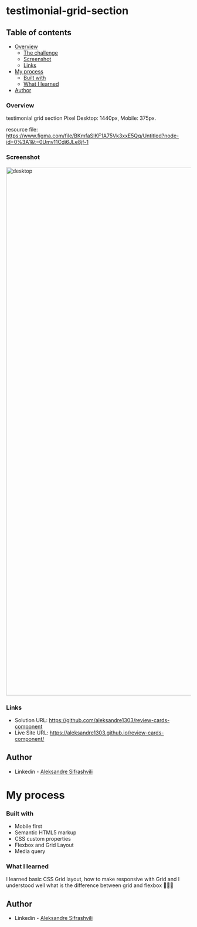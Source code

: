# testimonial-grid-section



## Table of contents

- [Overview](#overview)
  - [The challenge](#the-challenge)
  - [Screenshot](#screenshot)
  - [Links](#links)
- [My process](#my-process)
  - [Built with](#built-with)
  - [What I learned](#what-i-learned)
- [Author](#author)


### Overview
  
testimonial grid section Pixel Desktop: 1440px, Mobile: 375px.

resource file: https://www.figma.com/file/BKmfaSIKF1A75Vk3xxE5Qq/Untitled?node-id=0%3A1&t=0Umv11Cdj6JLe8jf-1


### Screenshot

<img width="1440" alt="desktop" src="https://user-images.githubusercontent.com/67371847/218259624-b5071ac0-db56-4907-b2ad-67cfa4b119fb.png">


### Links

- Solution URL:  https://github.com/aleksandre1303/review-cards-component  
- Live Site URL: https://aleksandre1303.github.io/review-cards-component/


## Author

- Linkedin - [Aleksandre Sifrashvili](https://www.linkedin.com/in/aleksandre-sifrashvili-3673a2214/)


# My process

### Built with

- Mobile first
- Semantic HTML5 markup
- CSS custom properties
- Flexbox and Grid Layout
- Media query


### What I learned
I learned basic CSS Grid layout, how to make responsive with Grid and
I understood well what is the difference between grid and flexbox
🚀🚀✊


## Author

- Linkedin - [Aleksandre Sifrashvili](https://www.linkedin.com/in/aleksandre-sifrashvili-3673a2214/)
